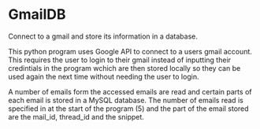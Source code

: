# GmailDB

Connect to a gmail and store its information in a database.

This python program uses Google API to connect to a users gmail account. This requires the user to login to their gmail instead of inputting their credintials in the program wchich are then stored locally so they can be used again the next time without needing the user to login.

A number of emails form the accessed emails are read and certain parts of each email is stored in a MySQL database. The number of emails read is specified in at the start of the program (5) and the part of the email stored are the mail_id, thread_id and the snippet.
